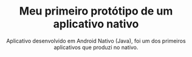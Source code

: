 <h1 align="center">Meu primeiro protótipo de um aplicativo nativo</h1>
<p align="center">Aplicativo desenvolvido em Android Nativo (Java), foi um dos primeiros aplicativos que produzi no nativo.</q>
